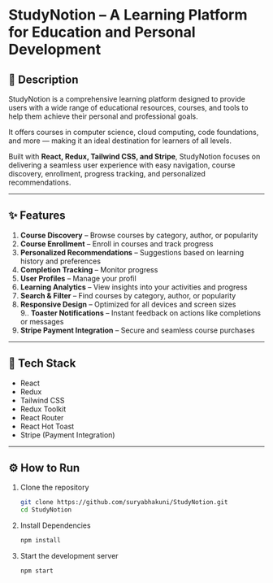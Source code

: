 # StudyNotion – A Learning Platform for Education and Personal Development  

## 📖 Description  
StudyNotion is a comprehensive learning platform designed to provide users with a wide range of educational resources, courses, and tools to help them achieve their personal and professional goals.  

It offers courses in computer science, cloud computing, code foundations, and more — making it an ideal destination for learners of all levels.  

Built with **React, Redux, Tailwind CSS, and Stripe**, StudyNotion focuses on delivering a seamless user experience with easy navigation, course discovery, enrollment, progress tracking, and personalized recommendations.  

---

## ✨ Features  
1. **Course Discovery** – Browse courses by category, author, or popularity  
2. **Course Enrollment** – Enroll in courses and track progress  
3. **Personalized Recommendations** – Suggestions based on learning history and preferences  
4. **Completion Tracking** – Monitor progress
5. **User Profiles** – Manage your profil
6. **Learning Analytics** – View insights into your activities and progress  
7. **Search & Filter** – Find courses by category, author, or popularity  
8. **Responsive Design** – Optimized for all devices and screen sizes  
9.. **Toaster Notifications** – Instant feedback on actions like completions or messages  
11. **Stripe Payment Integration** – Secure and seamless course purchases  

---

## 🧰 Tech Stack  
- React  
- Redux  
- Tailwind CSS  
- Redux Toolkit  
- React Router  
- React Hot Toast  
- Stripe (Payment Integration)  

---

## ⚙️ How to Run  

1. Clone the repository  
   ```bash
   git clone https://github.com/suryabhakuni/StudyNotion.git
   cd StudyNotion
2. Install Dependencies
   ```bash
   npm install
3. Start the development server
   ```bash
   npm start



